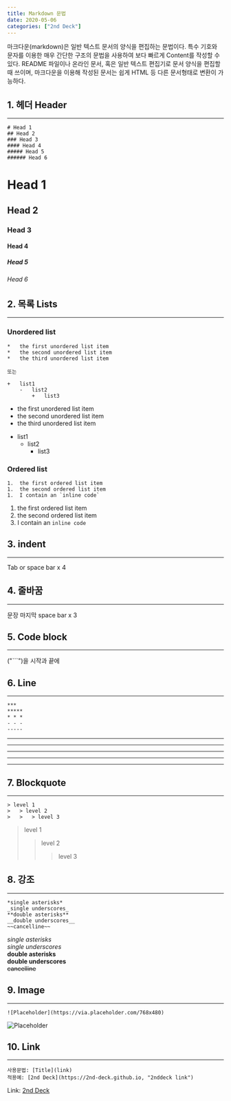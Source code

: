 ```yaml
---
title: Markdown 문법
date: 2020-05-06
categories: ["2nd Deck"]
---
```


마크다운(markdown)은 일반 텍스트 문서의 양식을 편집하는 문법이다. 특수 기호와 문자를 이용한 매우 간단한 구조의 문법을 사용하여 보다 빠르게 Content를 작성할 수 있다. README 파일이나 온라인 문서, 혹은 일반 텍스트 편집기로 문서 양식을 편집할 때 쓰이며, 마크다운을 이용해 작성된 문서는 쉽게 HTML 등 다른 문서형태로 변환이 가능하다.



## 1. 헤더 Header
- - -
```
# Head 1
## Head 2
### Head 3
#### Head 4
##### Head 5
###### Head 6
```
# Head 1
## Head 2
### Head 3
#### Head 4
##### Head 5
###### Head 6


## 2. 목록 Lists
- - -
### Unordered list
```
*   the first unordered list item
*   the second unordered list item
*   the third unordered list item

또는 

+   list1
    -   list2
        +   list3
```
*   the first unordered list item
*   the second unordered list item
*   the third unordered list item

+   list1
    -   list2
        +   list3

### Ordered list
```
1.  the first ordered list item
1.  the second ordered list item
1.  I contain an `inline code`
```
1.  the first ordered list item
1.  the second ordered list item
1.  I contain an `inline code`

## 3. indent
- - -
Tab or space bar x 4

## 4. 줄바꿈
- - -
문장 마지막 space bar x 3

## 5. Code block
- - -
("```")을 시작과 끝에

## 6. Line
- - -
```
***
*****
* * *
- - -
-----
```
***
*****
* * *
- - -
-----

## 7. Blockquote
- - -
```
> level 1 
>   > level 2
>   >   > level 3
```
> level 1 
>   > level 2
>   >   > level 3


## 8. 강조
- - -
```
*single asterisks*   
_single underscores_   
**double asterisks**   
__double underscores__   
~~cancelline~~   
```
*single asterisks*   
_single underscores_   
**double asterisks**   
__double underscores__   
~~cancelline~~   


## 9. Image
- - -
```
![Placeholder](https://via.placeholder.com/768x480)
```
![Placeholder](https://via.placeholder.com/768x480)


## 10. Link
- - -
```
사용문법: [Title](link)
적용예: [2nd Deck](https://2nd-deck.github.io, "2nddeck link")
```
Link: [2nd Deck](https://2nd-deck.github.io, "2nddeck link")

